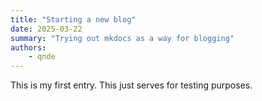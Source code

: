 ```yaml
---
title: "Starting a new blog"
date: 2025-03-22
summary: "Trying out mkdocs as a way for blogging"
authors: 
    - qnde
---
```

This is my first entry. This just serves for testing purposes.